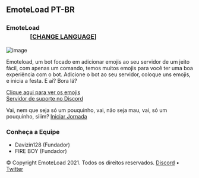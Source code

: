 ## EmoteLoad PT-BR
### EmoteLoad  ㅤㅤㅤㅤㅤㅤㅤㅤㅤㅤㅤㅤㅤㅤㅤㅤㅤㅤㅤㅤㅤㅤㅤㅤㅤㅤㅤㅤㅤㅤㅤ [[**CHANGE LANGUAGE**]](https://emoteload.ml)

![image](https://cdn.discordapp.com/attachments/822621497272303698/902661535405600818/EMOTELOAD_BANNER.png)

Emoteload, um bot focado em adicionar emojis ao seu servidor de um jeito fácil, com apenas um comando, temos muitos emojis para você ter uma boa experiência com o bot.
Adicione o bot ao seu servidor, coloque uns emojis, e inicia a festa. E ai? Bora lá?

[Clique aqui para ver os emojis](https://emojis.emoteload.ml)   
[Servidor de suporte no Discord](https://discord.gg/v6Srh9fr)

Vai, nem que seja só um pouquinho, vai, não seja mau, vai, só um pouquinho, siiim?
[Iniciar Jornada](https://discord.com/oauth2/authorize?client_id=817408987426455592&scope=bot%20applications.commands&permissions=2147483647)


### Conheça a Equipe
- Davizin128 (Fundador)
- FIRE BOY (Fundador) 


© Copyright EmoteLoad 2021. Todos os direitos reservados. [Discord](https://discord.gg/v6Srh9fr) • [Twitter](https://twitter.com/FIREBOYOFC) 
